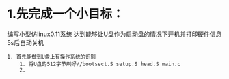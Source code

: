# 1.先完成一个小目标：

 编写小型仿linux0.11系统 达到能够让U盘作为启动盘的情况下开机并打印硬件信息 5s后自动关机

 	1. 首先能做到U盘上有操作系统的识别
     	1. 将U盘的512字节刷好//bootsect.S setup.S head.S main.c
     	2. 